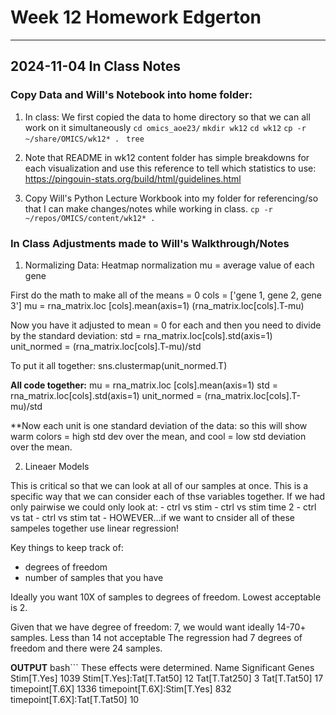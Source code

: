 # Week 12 Homework Edgerton

***
## 2024-11-04 In Class Notes

### Copy Data and Will's Notebook into home folder:
1. In class: We first copied the data to home directory so that we can all work on it simultaneously
    `cd omics_aoe23/`
     `mkdir wk12`
     `cd wk12`
     `cp -r  ~/share/OMICS/wk12* . `
     `tree`

2. Note that README in wk12 content folder has simple breakdowns for each visualization and use this reference to tell which statistics to use: 
    https://pingouin-stats.org/build/html/guidelines.html
    
3. Copy Will's Python Lecture Workbook into my folder for referencing/so that I can make changes/notes while working in class. 
    `cp -r  ~/repos/OMICS/content/wk12* .`

### In Class Adjustments made to Will's Walkthrough/Notes

1. Normalizing Data: Heatmap normalization mu = average value of each gene

First do the math to make all of the means = 0
cols = ['gene 1, gene 2, gene 3']
mu = rna_matrix.loc [cols].mean(axis=1)
(rna_matrix.loc[cols].T-mu)

Now you have it adjusted to mean = 0 for each and then you need to divide by the standard deviation: 
std = rna_matrix.loc[cols].std(axis=1)
unit_normed = (rna_matrix.loc[cols].T-mu)/std

To put it all together: 
sns.clustermap(unit_normed.T)

**All code together:**
mu = rna_matrix.loc [cols].mean(axis=1)
std = rna_matrix.loc[cols].std(axis=1)
unit_normed = (rna_matrix.loc[cols].T-mu)/std

**Now each unit is one standard deviation of the data: so this will show warm colors = high std dev over the mean, and cool = low std deviation over the mean. 

2. Lineaer Models

This is critical so that we can look at all of our samples at once. This is a specific way that we can consider each of thse variables together. 
If we had only pairwise we could only look at:
    - ctrl vs stim
    - ctrl vs stim time 2 
    - ctrl vs tat
    - ctrl vs stim tat 
    - HOWEVER...if we want to cnsider all of these sampeles together use linear regression!

Key things to keep track of: 
- degrees of freedom
- number of samples that you have


Ideally you want 10X of samples to degrees of freedom. Lowest acceptable is 2. 

Given that we have degree of freedom: 7, we would want ideally 14-70+ samples. Less than 14 not acceptable
        The regression had 7 degrees of freedom and there were 24 samples.

**OUTPUT**
bash```
These effects were determined.
Name                                              Significant Genes
Stim[T.Yes]                                       1039
Stim[T.Yes]:Tat[T.Tat50]                          12
Tat[T.Tat250]                                     3
Tat[T.Tat50]                                      17
timepoint[T.6X]                                   1336
timepoint[T.6X]:Stim[T.Yes]                       832
timepoint[T.6X]:Tat[T.Tat50]                      10
```